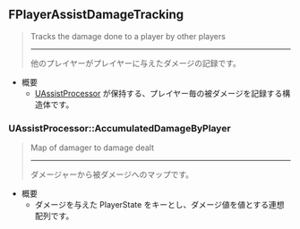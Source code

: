 ## FPlayerAssistDamageTracking

> Tracks the damage done to a player by other players
> 
> ----
> 他のプレイヤーがプレイヤーに与えたダメージの記録です。

* 概要
	* [UAssistProcessor] が保持する、プレイヤー毎の被ダメージを記録する構造体です。

### UAssistProcessor::AccumulatedDamageByPlayer

> Map of damager to damage dealt  
> 
> ----
> ダメージャーから被ダメージへのマップです。  

* 概要
	* ダメージを与えた PlayerState をキーとし、ダメージ値を値とする連想配列です。


<!--- ページ内のリンク --->

<!--- 自前の画像へのリンク --->

<!--- generated --->
[UAssistProcessor]: ../../Lyra/GameplayMessageProcessor/UAssistProcessor.md#uassistprocessor
